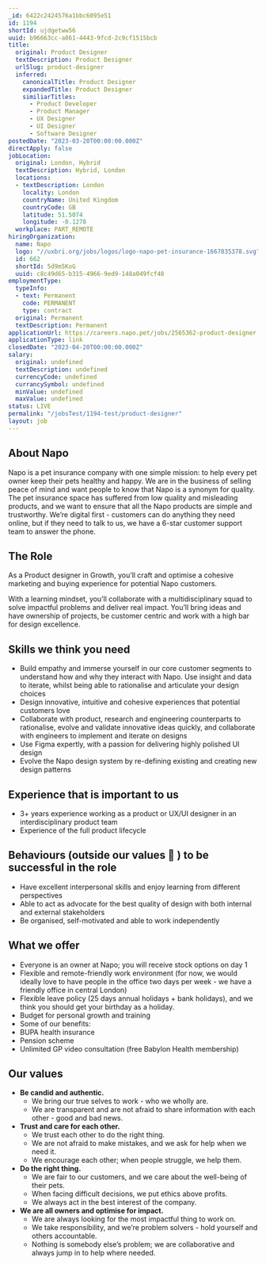 ```yaml
---
_id: 6422c2424576a1bbc6095e51
id: 1194
shortId: ujdgetww56
uuid: b96663cc-a861-4443-9fcd-2c9cf1515bcb
title:
  original: Product Designer
  textDescription: Product Designer
  urlSlug: product-designer
  inferred:
    canonicalTitle: Product Designer
    expandedTitle: Product Designer
    similiarTitles: 
      - Product Developer
      - Product Manager
      - UX Designer
      - UI Designer
      - Software Designer
postedDate: "2023-03-20T00:00:00.000Z"
directApply: false
jobLocation:
  original: London, Hybrid
  textDescription: Hybrid, London
  locations:
  - textDescription: London
    locality: London
    countryName: United Kingdom
    countryCode: GB
    latitude: 51.5074
    longitude: -0.1278
  workplace: PART_REMOTE
hiringOrganization:
  name: Napo
  logo: "//uxbri.org/jobs/logos/logo-napo-pet-insurance-1667835378.svg"
  id: 662
  shortId: 5d9m5KoG
  uuid: c8c49d65-b315-4966-9ed9-148a049fcf48
employmentType:
  typeInfo:
  - text: Permanent
    code: PERMANENT
    type: contract
  original: Permanent
  textDescription: Permanent
applicationUrl: https://careers.napo.pet/jobs/2565362-product-designer
applicationType: link
closedDate: "2023-04-20T00:00:00.000Z"
salary:
  original: undefined
  textDescription: undefined
  currencyCode: undefined
  currancySymbol: undefined
  minValue: undefined
  maxValue: undefined
status: LIVE
permalink: "/jobsTest/1194-test/product-designer"
layout: job
---
```

<h2 id="about-napo">About Napo</h2>
<p>Napo is a pet insurance company with one simple mission: to help every pet owner keep their pets healthy and happy. We are in the business of selling peace of mind and want people to know that Napo is a synonym for quality. The pet insurance space has suffered from low quality and misleading products, and we want to ensure that all the Napo products are simple and trustworthy. We’re digital first - customers can do anything they need online, but if they need to talk to us, we have a 6-star customer support team to answer the phone.</p>
<h2 id="the-role">The Role</h2>
<p>As a Product designer in Growth, you’ll craft and optimise a cohesive marketing and buying experience for potential Napo customers.</p>
<p>With a learning mindset, you’ll collaborate with a multidisciplinary squad to solve impactful problems and deliver real impact. You’ll bring ideas and have ownership of projects, be customer centric and work with a high bar for design excellence.</p>
<h2 id="skills-we-think-you-need">Skills we think you need</h2>
<ul>
<li>Build empathy and immerse yourself in our core customer segments to understand how and why they interact with Napo. Use insight and data to iterate, whilst being able to rationalise and articulate your design choices</li>
<li>Design innovative, intuitive and cohesive experiences that potential customers love</li>
<li>Collaborate with product, research and engineering counterparts to rationalise, evolve and validate innovative ideas quickly, and collaborate with engineers to implement and iterate on designs</li>
<li>Use Figma expertly, with a passion for delivering highly polished UI design</li>
<li>Evolve the Napo design system by re-defining existing and creating new design patterns</li>
</ul>
<h2 id="experience-that-is-important-to-us">Experience that is important to us</h2>
<ul>
<li>3+ years experience working as a product or UX/UI designer in an interdisciplinary product team</li>
<li>Experience of the full product lifecycle</li>
</ul>
<h2 id="behaviours-outside-our-values-🙂--to-be-successful-in-the-role">Behaviours (outside our values 🙂 ) to be successful in the role</h2>
<ul>
<li>Have excellent interpersonal skills and enjoy learning from different perspectives</li>
<li>Able to act as advocate for the best quality of design with both internal and external stakeholders</li>
<li>Be organised, self-motivated and able to work independently</li>
</ul>
<h2 id="what-we-offer">What we offer</h2>
<ul>
<li>Everyone is an owner at Napo; you will receive stock options on day 1</li>
<li>Flexible and remote-friendly work environment (for now, we would ideally love to have people in the office two days per week - we have a friendly office in central London)</li>
<li>Flexible leave policy (25 days annual holidays + bank holidays), and we think you should get your birthday as a holiday.</li>
<li>Budget for personal growth and training</li>
<li>Some of our benefits:</li>
<li>BUPA health insurance</li>
<li>Pension scheme</li>
<li>Unlimited GP video consultation (free Babylon Health membership)</li>
</ul>
<h2 id="our-values">Our values</h2>
<ul>
<li><strong>Be candid and authentic.</strong><ul>
<li>We bring our true selves to work - who we wholly are.</li>
<li>We are transparent and are not afraid to share information with each other - good and bad news.</li>
</ul>
</li>
<li><strong>Trust and care for each other.</strong><ul>
<li>We trust each other to do the right thing.</li>
<li>We are not afraid to make mistakes, and we ask for help when we need it.</li>
<li>We encourage each other; when people struggle, we help them.</li>
</ul>
</li>
<li><strong>Do the right thing.</strong><ul>
<li>We are fair to our customers, and we care about the well-being of their pets.</li>
<li>When facing difficult decisions, we put ethics above profits.</li>
<li>We always act in the best interest of the company.</li>
</ul>
</li>
<li><strong>We are all owners and optimise for impact.</strong><ul>
<li>We are always looking for the most impactful thing to work on.</li>
<li>We take responsibility, and we’re problem solvers - hold yourself and others accountable.</li>
<li>Nothing is somebody else’s problem; we are collaborative and always jump in to help where needed.</li>
</ul>
</li>
</ul>

